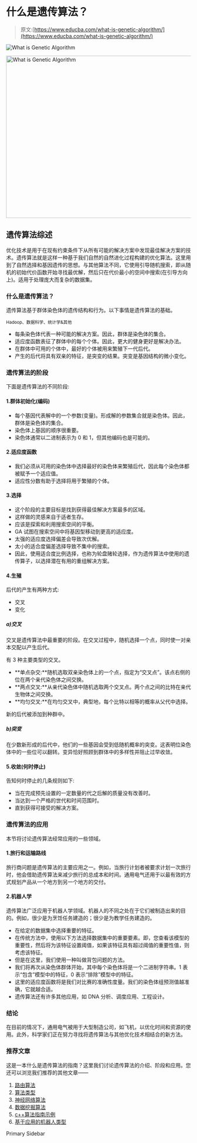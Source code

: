 # 什么是遗传算法？

> 原文:[https://www.educba.com/what-is-genetic-algorithm/](https://www.educba.com/what-is-genetic-algorithm/)

![What is Genetic Algorithm](../Images/ad5cd893fba5d9ed5a8cf63d804aaed8.png)

<noscript><img class="alignnone size-full wp-image-220397" src="../Images/ad5cd893fba5d9ed5a8cf63d804aaed8.png" alt="What is Genetic Algorithm" width="900" height="442" data-original-src="https://cdn.educba.com/academy/wp-content/uploads/2019/09/What-is-Genetic-Algorithm.png"/></noscript>

## 遗传算法综述

优化技术是用于在现有约束条件下从所有可能的解决方案中发现最佳解决方案的技术。遗传算法就是这样一种基于我们自然的自然进化过程构建的优化算法。这里用到了自然选择和基因遗传的思想。与其他算法不同，它使用引导随机搜索，即从随机的初始代价函数开始寻找最优解，然后只在代价最小的空间中搜索(在引导方向上)。适用于处理庞大而复杂的数据集。

### 什么是遗传算法？

遗传算法基于群体染色体的遗传结构和行为。以下事情是遗传算法的基础。

<small>Hadoop、数据科学、统计学&其他</small>

*   每条染色体代表一种可能的解决方案。因此，群体是染色体的集合。
*   适应度函数表征了群体中的每个个体。因此，更大的健身更好是解决办法。
*   在群体中可用的个体中，最好的个体被用来繁殖下一代后代。
*   产生的后代将具有双亲的特征，是突变的结果。突变是基因结构的微小变化。

### 遗传算法的阶段

下面是遗传算法的不同阶段:

#### 1.群体初始化(编码)

*   每个基因代表解中的一个参数(变量)。形成解的参数集合就是染色体。因此，群体是染色体的集合。
*   染色体上基因的顺序很重要。
*   染色体通常以二进制表示为 0 和 1，但其他编码也是可能的。

#### 2.适应度函数

*   我们必须从可用的染色体中选择最好的染色体来繁殖后代，因此每个染色体都被赋予一个适应值。
*   适应性分数有助于选择将用于繁殖的个体。

#### 3.选择

*   这个阶段的主要目标是找到获得最佳解决方案最多的区域。
*   这样做的灵感来自于适者生存。
*   应该是探索和利用搜索空间的平衡。
*   GA 试图在搜索空间中将基因型移动到更高的适应度。
*   太强的适应度选择偏差会导致次优解。
*   太小的适合度偏差选择导致不集中的搜索。
*   因此，使用适合度比例选择，也称为轮盘赌轮选择，作为遗传算法中使用的遗传算子，以选择潜在有用的重组解决方案。

#### 4.生殖

后代的产生有两种方式:

*   交叉
*   变化

##### a)交叉

交叉是遗传算法中最重要的阶段。在交叉过程中，随机选择一个点，同时使一对亲本交配以产生后代。

有 3 种主要类型的交叉。

*   **单点杂交:**随机选取双亲染色体上的一个点，指定为“交叉点”。该点右侧的位在两个亲代染色体之间交换。
*   **两点交叉:**从亲代染色体中随机选取两个交叉点。两个点之间的比特在亲代生物体之间交换。
*   **均匀交叉:**在均匀交叉中，典型地，每个比特以相等的概率从父代中选择。

新的后代被添加到种群中。

##### b)突变

在少数新形成的后代中，他们的一些基因会受到低随机概率的突变。这表明位染色体中的一些位可以翻转。变异恰好照顾到群体中的多样性并阻止过早收敛。

#### 5.收敛(何时停止)

告知何时停止的几条规则如下:

*   当在完成预先设置的一定数量的代之后解的质量没有改善时。
*   当达到一个严格的世代和时间范围时。
*   直到获得可接受的解决方案。

### 遗传算法的应用

本节将讨论遗传算法经常应用的一些领域。

#### 1.旅行和运输路线

旅行商问题是遗传算法的主要应用之一。例如，当旅行计划者被要求计划一次旅行时，他会借助遗传算法来减少旅行的总成本和时间。通用电气还用于以最有效的方式规划产品从一个地方到另一个地方的交付。

#### 2.机器人学

遗传算法广泛应用于机器人学领域。机器人的不同之处在于它们被制造出来的目的。例如，很少是为烹饪任务建造的；很少是为教学任务建造的。

*   在给定的数据集中选择重要的特征。
*   在传统方法中，使用以下方法选择数据集中的重要要素。即，您查看该模型的重要性，然后将为该特征设置阈值，如果该特征具有超过阈值的重要性值，则考虑该特征。
*   但是在这里，我们使用一种叫做背包问题的方法。
*   我们将再次从染色体群体开始，其中每个染色体将是一个二进制字符串。1 表示“包含”模型中的特征，0 表示“排除”模型中的特征。
*   这里的适应度函数将是我们对比赛的准确性度量。我们的染色体组预测值越准确，它就越合适。
*   遗传算法还有许多其他应用，如 DNA 分析、调度应用、工程设计。

### 结论

在目前的情况下，通用电气被用于大型制造公司，如飞机，以优化时间和资源的使用。此外，科学家们正在努力寻找将遗传算法与其他优化技术相结合的新方法。

### 推荐文章

这是一本什么是遗传算法的指南？这里我们讨论遗传算法的介绍、阶段和应用。您还可以浏览我们推荐的其他文章——

1.  [路由算法](https://www.educba.com/routing-algorithms/)
2.  [算法类型](https://www.educba.com/types-of-algorithms/)
3.  [神经网络算法](https://www.educba.com/neural-network-algorithms/)
4.  [数据挖掘算法](https://www.educba.com/data-mining-algorithms/)
5.  [c++算法指南示例](https://www.educba.com/c-plus-plus-algorithm/)
6.  [基于应用的机器人类型](https://www.educba.com/types-of-robots/)

<footer class="entry-footer">

<aside class="sidebar sidebar-primary widget-area" role="complementary" aria-label="Primary Sidebar">Primary Sidebar</aside>

</footer>
